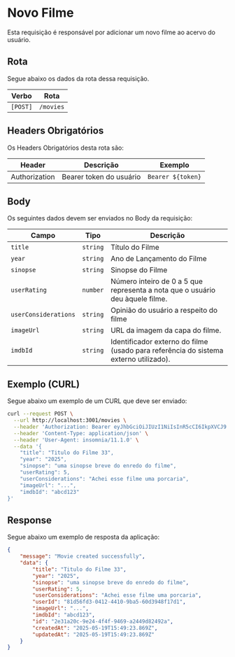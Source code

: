 # Novo Filme
Esta requisição é responsável por adicionar um novo filme ao acervo do usuário.

## Rota

Segue abaixo os dados da rota dessa requisição.

| Verbo    | Rota          |
| -------- | ------------- |
| `[POST]` | `/movies`     |

## Headers Obrigatórios

Os Headers Obrigatórios desta rota são:

| Header        | Descrição               | Exemplo           |
| ------------- | ----------------------- | ----------------- |
| Authorization | Bearer token do usuário | `Bearer ${token}` |

## Body

Os seguintes dados devem ser enviados no Body da requisição:

| Campo                | Tipo     | Descrição                                                                            |
| -------------------- | -------- | ------------------------------------------------------------------------------------ |
| `title`              | `string` | Título do Filme                                                                      |
| `year`               | `string` | Ano de Lançamento do Filme                                                           |
| `sinopse`            | `string` | Sinopse do Filme                                                                     |
| `userRating`         | `number` | Número inteiro de 0 a 5 que representa a nota que o usuário deu àquele filme.        |
| `userConsiderations` | `string` | Opinião do usuário a respeito do filme                                               |
| `imageUrl`           | `string` | URL da imagem da capa do filme.                                                      |
| `imdbId`             | `string` | Identificador externo do filme (usado para referência do sistema externo utilizado). |

## Exemplo (CURL)

Segue abaixo um exemplo de um CURL que deve ser enviado:

```bash
curl --request POST \
  --url http://localhost:3001/movies \
  --header 'Authorization: Bearer eyJhbGciOiJIUzI1NiIsInR5cCI6IkpXVCJ9.eyJpZCI6IjgxZDU2ZmQzLTA0MTItNDQxMC05YmE1LTYwZDM5NDhmMTdkMSIsImlhdCI6MTc0NzY1ODkwOCwiZXhwIjoxNzQ3NjYyNTA4fQ.iqgLa3srBwxe3X8qhqODgwk5b-4ccGC2I4pSjOpUW6Y' \
  --header 'Content-Type: application/json' \
  --header 'User-Agent: insomnia/11.1.0' \
  --data '{
	"title": "Titulo do Filme 33",
	"year": "2025",
	"sinopse": "uma sinopse breve do enredo do filme",
	"userRating": 5,
	"userConsiderations": "Achei esse filme uma porcaria",
	"imageUrl": "...",
	"imdbId": "abcd123"
}'
```

## Response

Segue abaixo um exemplo de resposta da aplicação:

```json
{
	"message": "Movie created successfully",
	"data": {
		"title": "Titulo do Filme 33",
		"year": "2025",
		"sinopse": "uma sinopse breve do enredo do filme",
		"userRating": 5,
		"userConsiderations": "Achei esse filme uma porcaria",
		"userId": "81d56fd3-0412-4410-9ba5-60d3948f17d1",
		"imageUrl": "...",
		"imdbId": "abcd123",
		"id": "2e31a20c-9e24-4f4f-9469-a2449d82492a",
		"createdAt": "2025-05-19T15:49:23.869Z",
		"updatedAt": "2025-05-19T15:49:23.869Z"
	}
}
```